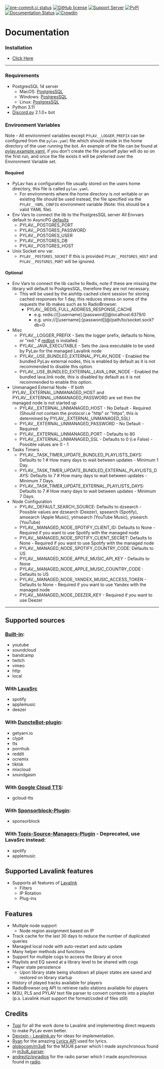 [![pre-commit.ci status](https://results.pre-commit.ci/badge/github/Drapersniper/Py-Lav/master.svg)](https://results.pre-commit.ci/latest/github/Drapersniper/Py-Lav/master)
[![GitHub license](https://img.shields.io/github/license/Drapersniper/Py-Lav.svg)](https://github.com/Drapersniper/Py-Lav/blob/master/LICENSE)
[![Support Server](https://img.shields.io/discord/970987707834720266)](https://discord.com/invite/Sjh2TSCYQB)
[![PyPi](https://img.shields.io/pypi/v/Py-Lav?style=plastic)](https://pypi.org/project/Py-Lav/)
[![Documentation Status](https://readthedocs.org/projects/pylav/badge/?version=latest)](https://pylav.readthedocs.io/en/latest/?badge=latest)
[![Crowdin](https://badges.crowdin.net/pylav/localized.svg)](https://crowdin.com/project/pylav)


# Documentation
### Installation
 - [Click Here](SETUP.md)
---------------------------
### Requirements
- PostgresSQL 14 server
  - MacOS: [PostgresSQL](https://www.postgresql.org/download/macosx/)
  - Windows: [PostgresSQL](https://www.postgresql.org/download/windows/)
  - Linux: [PostgresSQL](https://www.postgresql.org/download/linux/)
- Python 3.11
- [Discord.py](https://github.com/Rapptz/discord.py) 2.1.0+ bot

### Environment Variables
Note - All environment variables except `PYLAV__LOGGER_PREFIX` can be configured from the `pylav.yaml` file which should reside in the home directory of the user running the bot.
An example of the file can be found at [pylav.example.yaml](pylav.example.yaml), if you don't create the file yourself pylav will do so on the first run, and once the file exists it will be preferred over the Environment Variable set.
#### Required
- PyLav has a configuration file usually stored on the users home directory, this file is called `pylav.yaml`.
  -  For environments where the home directory is not writable or an existing file should be used instead, the file specified via the `PYLAV__YAML_CONFIG` environment variable (Note: this should be a valid YAML file).
- Env Vars to connect the lib to the PostgresSQL server
  All Envvars default to AsyncPG [defaults](https://magicstack.github.io/asyncpg/current/api/index.html#connection)
  - PYLAV__POSTGRES_PORT
  - PYLAV__POSTGRES_PASSWORD
  - PYLAV__POSTGRES_USER
  - PYLAV__POSTGRES_DB
  - PYLAV__POSTGRES_HOST
- Unix Socket env var.
  - `PYLAV__POSTGRES_SOCKET` If this is provided `PYLAV__POSTGRES_HOST` and `PYLAV__POSTGRES_PORT` will be ignored.
#### Optional
- Env Vars to connect the lib cache to Redis, note if these are missing the library will default to PostgresSQL, therefore they are not necessary.
    - This will be used by the aiohttp cached client session for storing cached responses for 1 day, this reduces stress on some of the requests the lib makes such as to RadioBrowser.
      - PYLAV__REDIS_FULL_ADDRESS_RESPONSE_CACHE
        - e.g. redis://[[username]:[password]]@localhost:6379/0
        - e.g. unix://[[username]:[password]]@/path/to/socket.sock?db=0
- Misc
  - PYLAV__LOGGER_PREFIX - Sets the logger prefix, defaults to None, or "red." if [redbot](https://github.com/Cog-Creators/Red-DiscordBot) is installed.
  - PYLAV__JAVA_EXECUTABLE - Sets the Java executable to be used by PyLav for the managed Lavalink node
  - PYLAV__USE_BUNDLED_EXTERNAL_PYLAV_NODE - Enabled the bundled PyLav external nodes, this is enabled by default as it is not recommended to disable this option.
  - PYLAV__USE_BUNDLED_EXTERNAL_LAVA_LINK_NODE - Enabled the bundled lava.link node, this is disabled by default as it is not recommended to enable this option.
- Unmanaged External Node - If both PYLAV__EXTERNAL_UNMANAGED_HOST and PYLAV__EXTERNAL_UNMANAGED_PASSWORD are set then the managed node is not started up
  - PYLAV__EXTERNAL_UNMANAGED_HOST - No Default - Required (Should not contain the protocol i.e "http" or "https", this is determined by PYLAV__EXTERNAL_UNMANAGED_SSL)
  - PYLAV__EXTERNAL_UNMANAGED_PASSWORD - No Default - Required
  - PYLAV__EXTERNAL_UNMANAGED_PORT - Defaults to 80
  - PYLAV__EXTERNAL_UNMANAGED_SSL - Defaults to 0 (i.e False) - Possible values are 0 - 1
- Tasks Timers
  - PYLAV__TASK_TIMER_UPDATE_BUNDLED_PLAYLISTS_DAYS: Defaults to  1  # How many days to wait between updates - Minimum 1 Day.
  - PYLAV__TASK_TIMER_UPDATE_BUNDLED_EXTERNAL_PLAYLISTS_DAYS: Defaults to  7 # How many days to wait between updates - Minimum 7 Days.
  - PYLAV__TASK_TIMER_UPDATE_EXTERNAL_PLAYLISTS_DAYS: Defaults to  7 # How many days to wait between updates - Minimum 7 Days.
- Node Configuration
  - PYLAV__DEFAULT_SEARCH_SOURCE: Defaults to dzsearch - Possible values are dzsearch (Deezer), spsearch (Spotify), amsearch (Apple Music), ytmsearch (YouTube Music), ytsearch (YouTube)
  - PYLAV__MANAGED_NODE_SPOTIFY_CLIENT_ID: Defaults to None - Required if you want to use Spotify with the managed node
  - PYLAV__MANAGED_NODE_SPOTIFY_CLIENT_SECRET: Defaults to None - Required if you want to use Spotify with the managed node
  - PYLAV__MANAGED_NODE_SPOTIFY_COUNTRY_CODE: Defaults to US
  - PYLAV__MANAGED_NODE_APPLE_MUSIC_API_KEY - Defaults to None
  - PYLAV__MANAGED_NODE_APPLE_MUSIC_COUNTRY_CODE : Defaults to US
  - PYLAV__MANAGED_NODE_YANDEX_MUSIC_ACCESS_TOKEN - Defaults to None - Required if you want to use Yandex with the managed node
  - PYLAV__MANAGED_NODE_DEEZER_KEY - Required if you want to use Deezer

---------------------------
## Supported sources
### [Built-in](https://github.com/freyacodes/Lavalink):
  - youtube
  - soundcloud
  - bandcamp
  - twitch
  - vimeo
  - http
  - local
### With [LavaSrc](https://github.com/TopiSenpai/LavaSrc)
  - spotify
  - applemusic
  - deezer
### With [DuncteBot-plugin](https://github.com/DuncteBot/skybot-lavalink-plugin):
  - getyarn.io
  - clypit
  - tts
  - pornhub
  - reddit
  - ocremix
  - tiktok
  - mixcloud
  - soundgasm
### With [Google Cloud TTS](https://github.com/DuncteBot/tts-plugin):
  - gcloud-tts
### With [Sponsorblock-Plugin](https://github.com/Topis-Lavalink-Plugins/Sponsorblock-Plugin):
  - sponsorblock
### With [Topis-Source-Managers-Plugin](https://github.com/Topis-Lavalink-Plugins/Topis-Source-Managers-Plugin) - Deprecated, use LavaSrc instead:
  - spotify
  - applemusic

## Supported Lavalink features
  - Supports all features of [Lavalink](https://github.com/freyacodes/Lavalink)
    - Filters
    - IP Rotation
    - Plug-ins

Features
---------------------------
- Multiple node support
  - Node region assignment based on IP
- Track cache for the last 30 days to reduce the number of duplicated queries
- Managed local node with auto-restart and auto update
- Many helper methods and functions
- Support for multiple cogs to access the library at once
- Playlists and EQ saved at a library level to be shared with cogs
- Player state persistence
    - Upon library state being shutdown all player states are saved and restored on library startup
- History of played tracks available for players
- RadioBrowser.org API to retrieve radio stations available for players
- M3U, PLS and PYLAV text file parser to convert contents into a playlist (p.s. Lavalink must support the format/coded of files still)


Credits
---------------------------
- [Topi](https://github.com/TopiSenpai) for all the work done to Lavalink and implementing direct requests to make PyLav even better.
- [Devoxin - Lavalink.py](https://github.com/Devoxin/Lavalink.py) for ideas for implementation.
- [Ryan](https://github.com/ryan5453) for the amazing [Lyrics API](https://flowery.pw) used for lyrics.
- [globocom/m3u8](https://github.com/globocom/m3u8) for the M3U8 parser which I made asynchronous found in [m3u8_parser](pylav/extension/m3u).
- [andreztz/pyradios](https://github.com/andreztz/pyradios) for the radio parser which I made asynchronous found in [radio](pylav/extension/radio).

